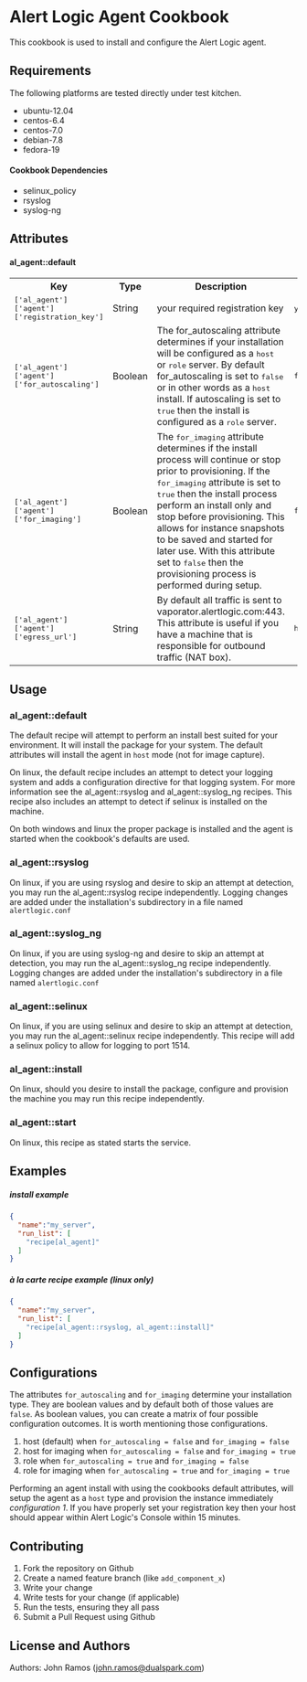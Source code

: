 Alert Logic Agent Cookbook
=================
This cookbook is used to install and configure the Alert Logic agent.

Requirements
------------
The following platforms are tested directly under test kitchen.

- ubuntu-12.04
- centos-6.4
- centos-7.0
- debian-7.8
- fedora-19

#### Cookbook Dependencies
- selinux_policy
- rsyslog
- syslog-ng


Attributes
----------
#### al_agent::default
<table>
  <tr>
    <th>Key</th>
    <th>Type</th>
    <th>Description</th>
    <th>Default</th>
  </tr>
  <tr>
    <td><tt>['al_agent']['agent']['registration_key']</tt></td>
    <td>String</td>
    <td>your required registration key</td>
    <td><tt>your_registration_key_here</tt></td>
  </tr>
  <tr>
    <td><tt>['al_agent']['agent']['for_autoscaling']</tt></td>
    <td>Boolean</td>
    <td>
      The for_autoscaling attribute determines if your installation will be configured as a <tt>host</tt> or <tt>role</tt> server.  By default for_autoscaling is set to <tt>false</tt> or in other words as a <tt>host</tt> install.  If autoscaling is set to <tt>true</tt> then the install is configured as a <tt>role</tt> server.
    </td>
    <td><tt>false</tt></td>
  </tr>
  <tr>
    <td><tt>['al_agent']['agent']['for_imaging']</tt></td>
    <td>Boolean</td>
    <td>
      The <tt>for_imaging</tt> attribute determines if the install process will continue or stop prior to provisioning.  If the <tt>for_imaging</tt> attribute is set to <tt>true</tt> then the install process perform an install only and stop before provisioning.  This allows for instance snapshots to be saved and started for later use.  With this attribute set to <tt>false</tt> then the provisioning process is performed during setup.
    </td>
    <td><tt>false</tt></td>
  </tr>
  <tr>
    <td><tt>['al_agent']['agent']['egress_url']</tt></td>
    <td>String</td>
    <td>
      By default all traffic is sent to vaporator.alertlogic.com:443.  This attribute is useful if you have a machine that is responsible for outbound traffic (NAT box).
    </td>
    <td><tt>https://vaporator.alertlogic.com:443</tt></td>
  </tr>  
</table>

<!-- | Key | Type | Description | Default |
| ---- | :----: | ---- | ---- |
| ['al_agent']['agent']['registration_key'] | String | required registration key | your_registration_key_here |
| ['al_agent']['agent']['for_autoscaling'] | Boolean | The for_autoscaling attribute determines if your installation will be configured as a `host` or `role` server. By default for_autoscaling is set to `false` or in other words as a `host` install. If autoscaling is set to `true` then the install is configured as a `role` server. | false |
| ['al_agent']['agent']['for_imaging'] | Boolean | The for_imaging attribute determines if the install process will continue or stop prior to provisioning. If the for_imaging attribute is set to `true` then the install process perform an install only and stop before provisioning. This allows for instance snapshots to be saved and started for later use. With this attribute set to `false` then the provisioning process is performed during setup. | false
| ['al_agent']['agent']['egress_url'] | String | By default all traffic is sent to vaporator.alertlogic.com:443. This attribute is useful if you have a machine that is responsible for outbound traffic (NAT box). | https://vaporator.alertlogic.com:443 | -->

Usage
-----
### al_agent::default
The default recipe will attempt to perform an install best suited for your environment.  It will install the package for your system. The default attributes will install the agent in `host` mode (not for image capture).

On linux, the default recipe includes an attempt to detect your logging system and adds a configuration directive for that logging system.  For more information see the al_agent::rsyslog and al_agent::syslog_ng recipes.  This recipe also includes an attempt to detect if selinux is installed on the machine.

On both windows and linux the proper package is installed and the agent is started when the cookbook's defaults are used.

### al_agent::rsyslog
On linux, if you are using rsyslog and desire to skip an attempt at detection, you may run the al_agent::rsyslog recipe independently.  Logging changes are added under the installation's subdirectory in a file named `alertlogic.conf`

### al_agent::syslog_ng
On linux, if you are using syslog-ng and desire to skip an attempt at detection, you may run the al_agent::syslog_ng recipe independently.  Logging changes are added under the installation's subdirectory in a file named `alertlogic.conf`

### al_agent::selinux
On linux, if you are using selinux and desire to skip an attempt at detection, you may run the al_agent::selinux recipe independently. This recipe will add a selinux policy to allow for logging to port 1514.

### al_agent::install
On linux, should you desire to install the package, configure and provision the machine you may run this recipe independently.

### al_agent::start
On linux, this recipe as stated starts the service.


Examples
--------

##### install example
```json
{
  "name":"my_server",
  "run_list": [
    "recipe[al_agent]"
  ]
}
```

##### à la carte recipe example (linux only)
```json
{
  "name":"my_server",
  "run_list": [
    "recipe[al_agent::rsyslog, al_agent::install]"
  ]
}
```


Configurations
--------------
The attributes `for_autoscaling` and `for_imaging` determine your installation type.  They are boolean values and by default both of those values are `false`.  As boolean values, you can create a matrix of four possible configuration outcomes.  It is worth mentioning those configurations.

1. host (default) when `for_autoscaling = false` and `for_imaging = false`
2. host for imaging when `for_autoscaling = false` and `for_imaging = true`
3. role when `for_autoscaling = true` and `for_imaging = false`
4. role for imaging when `for_autoscaling = true` and `for_imaging = true`

Performing an agent install with using the cookbooks default attributes, will setup the agent as a `host` type and provision the instance immediately *configuration 1*.  If you have properly set your registration key then your host should appear within Alert Logic's Console within 15 minutes.


Contributing
------------

1. Fork the repository on Github
2. Create a named feature branch (like `add_component_x`)
3. Write your change
4. Write tests for your change (if applicable)
5. Run the tests, ensuring they all pass
6. Submit a Pull Request using Github

License and Authors
-------------------
Authors: John Ramos (john.ramos@dualspark.com)
